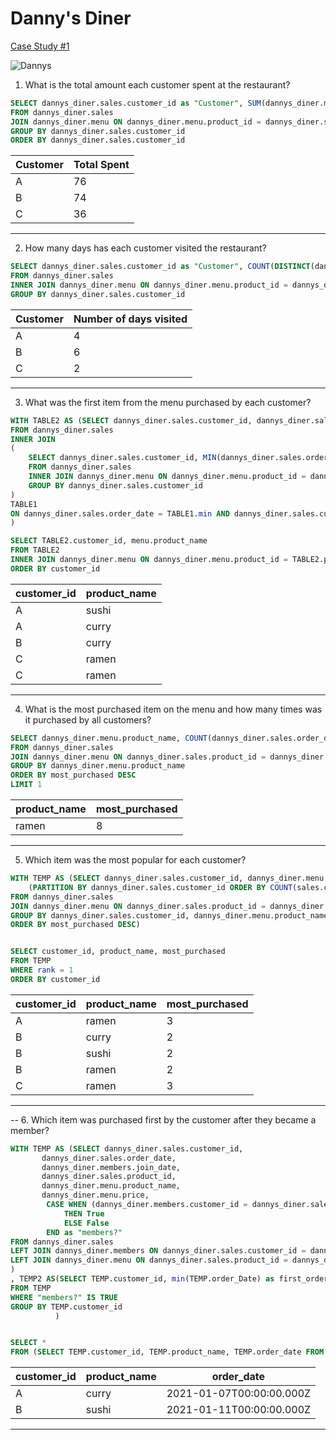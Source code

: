 # Danny's Diner

[Case Study #1](https://8weeksqlchallenge.com/case-study-1/)

![Dannys](https://8weeksqlchallenge.com/images/case-study-designs/1.png)


1. What is the total amount each customer spent at the restaurant?
```sql
SELECT dannys_diner.sales.customer_id as "Customer", SUM(dannys_diner.menu.price) as "Total Spent"
FROM dannys_diner.sales
JOIN dannys_diner.menu ON dannys_diner.menu.product_id = dannys_diner.sales.product_id
GROUP BY dannys_diner.sales.customer_id
ORDER BY dannys_diner.sales.customer_id
```


| Customer | Total Spent |
| -------- | ----------- |
| A        | 76          |
| B        | 74          |
| C        | 36          |


---

2. How many days has each customer visited the restaurant?

```sql
SELECT dannys_diner.sales.customer_id as "Customer", COUNT(DISTINCT(dannys_diner.sales.order_date)) as "Number of days visited"
FROM dannys_diner.sales
INNER JOIN dannys_diner.menu ON dannys_diner.menu.product_id = dannys_diner.sales.product_id
GROUP BY dannys_diner.sales.customer_id
```


| Customer | Number of days visited |
| -------- | ---------------------- |
| A        | 4                      |
| B        | 6                      |
| C        | 2                      |

---

3. What was the first item from the menu purchased by each customer?

```sql
WITH TABLE2 AS (SELECT dannys_diner.sales.customer_id, dannys_diner.sales.product_id
FROM dannys_diner.sales
INNER JOIN
(
	SELECT dannys_diner.sales.customer_id, MIN(dannys_diner.sales.order_date)
	FROM dannys_diner.sales
	INNER JOIN dannys_diner.menu ON dannys_diner.menu.product_id = dannys_diner.sales.product_id
	GROUP BY dannys_diner.sales.customer_id
) 
TABLE1
ON dannys_diner.sales.order_date = TABLE1.min AND dannys_diner.sales.customer_id = TABLE1.customer_id
)

SELECT TABLE2.customer_id, menu.product_name
FROM TABLE2
INNER JOIN dannys_diner.menu ON dannys_diner.menu.product_id = TABLE2.product_id
ORDER BY customer_id
```


| customer_id | product_name |
| ----------- | ------------ |
| A           | sushi        |
| A           | curry        |
| B           | curry        |
| C           | ramen        |
| C           | ramen        |

---


4. What is the most purchased item on the menu and how many times was it purchased by all customers?

```sql
SELECT dannys_diner.menu.product_name, COUNT(dannys_diner.sales.order_date) as most_purchased
FROM dannys_diner.sales
JOIN dannys_diner.menu ON dannys_diner.sales.product_id = dannys_diner.menu.product_id
GROUP BY dannys_diner.menu.product_name
ORDER BY most_purchased DESC
LIMIT 1
```


| product_name | most_purchased |
| ------------ | -------------- |
| ramen        | 8              |

---


5. Which item was the most popular for each customer?


```sql
WITH TEMP AS (SELECT dannys_diner.sales.customer_id, dannys_diner.menu.product_name, COUNT(dannys_diner.sales.order_date) as most_purchased, DENSE_RANK() OVER   
    (PARTITION BY dannys_diner.sales.customer_id ORDER BY COUNT(sales.customer_id) DESC) AS Rank  
FROM dannys_diner.sales
JOIN dannys_diner.menu ON dannys_diner.sales.product_id = dannys_diner.menu.product_id
GROUP BY dannys_diner.sales.customer_id, dannys_diner.menu.product_name
ORDER BY most_purchased DESC)


SELECT customer_id, product_name, most_purchased
FROM TEMP
WHERE rank = 1
ORDER BY customer_id
```



| customer_id | product_name | most_purchased |
| ----------- | ------------ | -------------- |
| A           | ramen        | 3              |
| B           | curry        | 2              |
| B           | sushi        | 2              |
| B           | ramen        | 2              |
| C           | ramen        | 3              |

---

-- 6. Which item was purchased first by the customer after they became a member?

```sql
WITH TEMP AS (SELECT dannys_diner.sales.customer_id, 
       dannys_diner.sales.order_date,
       dannys_diner.members.join_date,
       dannys_diner.sales.product_id,
       dannys_diner.menu.product_name,
       dannys_diner.menu.price,
		CASE WHEN (dannys_diner.members.customer_id = dannys_diner.sales.customer_id) AND (dannys_diner.sales.order_date >= dannys_diner.members.join_date)
        	THEN True
    		ELSE False
		END as "members?"
FROM dannys_diner.sales
LEFT JOIN dannys_diner.members ON dannys_diner.sales.customer_id = dannys_diner.members.customer_id
LEFT JOIN dannys_diner.menu ON dannys_diner.sales.product_id = dannys_diner.menu.product_id
)
, TEMP2 AS(SELECT TEMP.customer_id, min(TEMP.order_Date) as first_order
FROM TEMP
WHERE "members?" IS TRUE
GROUP BY TEMP.customer_id
          )


SELECT *
FROM (SELECT TEMP.customer_id, TEMP.product_name, TEMP.order_date FROM TEMP INNER JOIN TEMP2 ON (TEMP.customer_id = TEMP2.customer_id) AND (TEMP.order_date = TEMP2.first_order)) X
```


| customer_id | product_name | order_date               |
| ----------- | ------------ | ------------------------ |
| A           | curry        | 2021-01-07T00:00:00.000Z |
| B           | sushi        | 2021-01-11T00:00:00.000Z |

---







